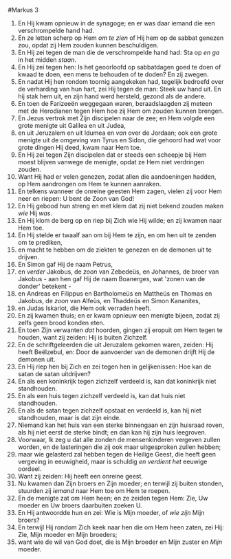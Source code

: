 #Markus 3
1. En Hij kwam opnieuw in de synagoge; en er was daar iemand die een verschrompelde hand had.
2. En ze letten scherp op Hem *om te zien* of Hij hem op de sabbat genezen zou, opdat zij Hem zouden kunnen beschuldigen.
3. En Hij zei tegen de man die de verschrompelde hand had: Sta op *en ga* in het midden *staan*.
4. En Hij zei tegen hen: Is het geoorloofd op sabbatdagen goed te doen of kwaad te doen, een mens te behouden of te doden? En zij zwegen.
5. En nadat Hij hen rondom toornig aangekeken had, tegelijk bedroefd over de verharding van hun hart, zei Hij tegen de man: Steek uw hand uit. En hij stak hem uit, en zijn hand werd hersteld, gezond als de andere.
6. En toen de Farizeeën weggegaan waren, beraadslaagden zij meteen met de Herodianen tegen Hem hoe zij Hem om zouden kunnen brengen.
7. En Jezus vertrok met Zijn discipelen naar de zee; en Hem volgde een grote menigte uit Galilea en uit Judea,
8. en uit Jeruzalem en uit Idumea en *van* over de Jordaan; ook een grote menigte uit de omgeving van Tyrus en Sidon, die gehoord had wat voor grote dingen Hij deed, kwam naar Hem toe.
9. En Hij zei tegen Zijn discipelen dat er steeds een scheepje bij Hem moest blijven vanwege de menigte, opdat ze Hem niet verdringen zouden.
10. Want Hij had er velen genezen, zodat allen die aandoeningen hadden, op Hem aandrongen om Hem te kunnen aanraken.
11. En telkens wanneer de onreine geesten Hem zagen, vielen zij voor Hem neer en riepen: U bent de Zoon van God!
12. En Hij gebood hun streng en met klem dat zij niet bekend zouden maken *wie* Hij *was*.
13. En Hij klom de berg op en riep bij Zich wie Hij wilde; en zij kwamen naar Hem toe.
14. En Hij stelde er twaalf aan om bij Hem te zijn, en om hen uit te zenden om te prediken,
15. en macht te hebben om de ziekten te genezen en de demonen uit te drijven.
16. En Simon gaf Hij de naam Petrus,
17. en *verder* Jakobus, de *zoon* van Zebedeüs, en Johannes, de broer van Jakobus - aan hen gaf Hij de naam Boanerges, wat 'zonen van de donder' betekent -
18. en Andreas en Filippus en Bartholomeüs en Mattheüs en Thomas en Jakobus, de *zoon* van Alfeüs, en Thaddeüs en Simon Kananites,
19. en Judas Iskariot, die Hem ook verraden heeft.
20. En zij kwamen thuis; en er kwam opnieuw een menigte bijeen, zodat zij zelfs geen brood konden eten.
21. En toen Zijn verwanten *dat* hoorden, gingen zij eropuit om Hem tegen te houden, want zij zeiden: Hij is buiten Zichzelf.
22. En de schriftgeleerden die uit Jeruzalem gekomen waren, zeiden: Hij heeft Beëlzebul, en: Door de aanvoerder van de demonen drijft Hij de demonen uit.
23. En Hij riep hen bij Zich en zei tegen hen in gelijkenissen: Hoe kan de satan de satan uitdrijven?
24. En als een koninkrijk tegen zichzelf verdeeld is, kan dat koninkrijk niet standhouden.
25. En als een huis tegen zichzelf verdeeld is, kan dat huis niet standhouden.
26. En als de satan tegen zichzelf opstaat en verdeeld is, kan hij niet standhouden, maar is dat zijn einde.
27. Niemand kan het huis van een sterke binnengaan en zijn huisraad roven, als hij niet eerst de sterke bindt; en dan kan hij zijn huis leegroven.
28. Voorwaar, Ik zeg u dat alle zonden de mensenkinderen vergeven zullen worden, en de lasteringen die zij ook maar uitgesproken zullen hebben;
29. maar wie gelasterd zal hebben tegen de Heilige Geest, die heeft geen vergeving in eeuwigheid, maar is schuldig *en verdient het* eeuwige oordeel.
30. Want zij zeiden: Hij heeft een onreine geest.
31. Nu kwamen dan Zijn broers en Zijn moeder; en terwijl zij buiten stonden, stuurden zij *iemand* naar Hem toe om Hem te roepen.
32. En de menigte zat om Hem heen; en ze zeiden tegen Hem: Zie, Uw moeder en Uw broers daarbuiten zoeken U.
33. En Hij antwoordde hun en zei: Wie is Mijn moeder, of *wie zijn* Mijn broers?
34. En terwijl Hij rondom Zich keek naar hen die om Hem heen zaten, zei Hij: Zie, Mijn moeder en Mijn broeders;
35. want wie de wil van God doet, die is Mijn broeder en Mijn zuster en *Mijn* moeder.
